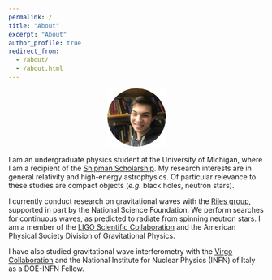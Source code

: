 ```yaml
---
permalink: /
title: "About"
excerpt: "About"
author_profile: true
redirect_from: 
  - /about/
  - /about.html
---
```

<p align="center"><img src = "/images/grantweldon.jpg" height="115" width="115"></p>


I am an undergraduate physics student at the University of Michigan, where I am a recipient of the <a href="https://shipmansociety.com/about-us/">Shipman Scholarship</a>. My research interests are in general relativity and high-energy astrophysics. Of particular relevance to these studies are compact objects (*e.g.* black holes, neutron stars). 

I currently conduct research on gravitational waves with the <a href="http://gallatin.physics.lsa.umich.edu/~keithr/MGWG.html">Riles group</a>, supported in part by the National Science Foundation. We perform searches for continuous waves, as predicted to radiate from spinning neutron stars. I am a member of the <a href="https://www.ligo.org">LIGO Scientific Collaboration</a> and the American Physical Society Division of Gravitational Physics.

I have also studied gravitational wave interferometry with the <a href="http://www.virgo-gw.eu">Virgo Collaboration</a> and the National Institute for Nuclear Physics (INFN) of Italy as a DOE-INFN Fellow.
